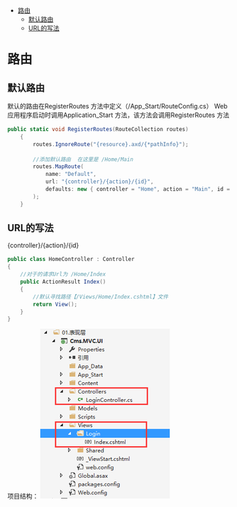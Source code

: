 <!-- TOC -->

- [路由](#路由)
    - [默认路由](#默认路由)
    - [URL的写法](#url的写法)

<!-- /TOC -->
# 路由
## 默认路由
默认的路由在RegisterRoutes 方法中定义（/App_Start/RouteConfig.cs）
Web应用程序启动时调用Application_Start 方法，该方法会调用RegisterRoutes 方法
``` cs
public static void RegisterRoutes(RouteCollection routes)
    {
        routes.IgnoreRoute("{resource}.axd/{*pathInfo}");
        
        //添加默认路由  在这里是 /Home/Main
        routes.MapRoute(
            name: "Default",
            url: "{controller}/{action}/{id}",
            defaults: new { controller = "Home", action = "Main", id = UrlParameter.Optional }
        );
    }
```
## URL的写法
{controller}/{action}/{id}
``` cs
public class HomeController : Controller
{
	//对于的请求Url为 /Home/Index
	public ActionResult Index()
	{
		//默认寻找路径【/Views/Home/Index.cshtml】文件
		return View();
	}
}
```
项目结构：
![](../assets/asp.net-mvc/路由结构.png)
